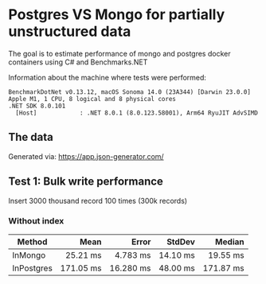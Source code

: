 # Postgres VS Mongo for partially unstructured data

The goal is to estimate performance of mongo and postgres docker containers using C# and Benchmarks.NET

Information about the machine where tests were performed:

```
BenchmarkDotNet v0.13.12, macOS Sonoma 14.0 (23A344) [Darwin 23.0.0]
Apple M1, 1 CPU, 8 logical and 8 physical cores
.NET SDK 8.0.101
  [Host]            : .NET 8.0.1 (8.0.123.58001), Arm64 RyuJIT AdvSIMD
```

## The data

Generated via: https://app.json-generator.com/

## Test 1: Bulk write performance

Insert 3000 thousand record 100 times (300k records)

### Without index

| Method     | Mean      | Error     | StdDev   | Median    |
|----------- |----------:|----------:|---------:|----------:|
| InMongo    |  25.21 ms |  4.783 ms | 14.10 ms |  19.55 ms |
| InPostgres | 171.05 ms | 16.280 ms | 48.00 ms | 171.87 ms |



